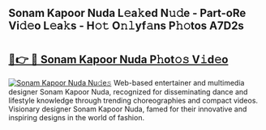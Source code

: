 ## Sonam Kapoor Nuda L𝚎a𝚔ed N𝚞𝚍e - Part-oRe Vi𝚍𝚎o L𝚎a𝚔s - H𝚘𝚝 O𝚗𝚕yf𝚊ns P𝚑𝚘tos A7D2s

# <h2><a href="http://kf469l.oniu.top/?m=Sonam+Kapoor+Nuda">🔗👉 🔴 Sonam Kapoor Nuda P𝚑ot𝚘𝚜 V𝚒d𝚎o</a></h2>

[![Sonam Kapoor Nuda Nu𝚍e𝚜](https://i.imgur.com/0qMVB7G.gif)](http://kf469l.oniu.top/?m=Sonam+Kapoor+Nuda)
Web-based entertainer and multimedia designer Sonam Kapoor Nuda, recognized for disseminating dance and lifestyle knowledge through trending choreographies and compact videos. Visionary designer Sonam Kapoor Nuda, famed for their innovative and inspiring designs in the world of fashion.  
